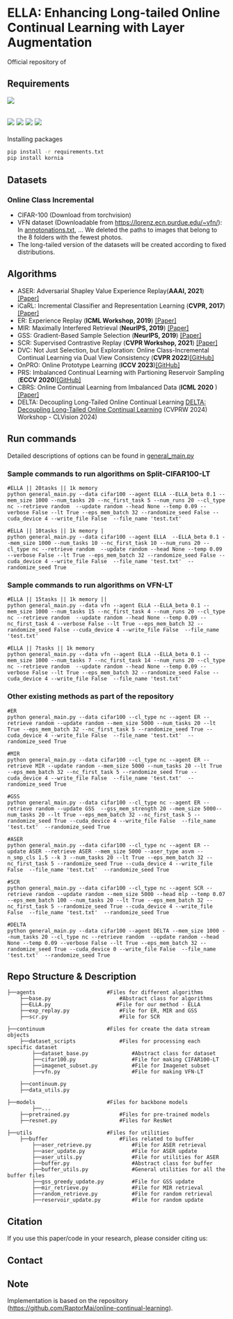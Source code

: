 # ELLA: Enhancing Long-tailed Online Continual Learning with Layer Augmentation


Official repository of 



## Requirements
![](https://img.shields.io/badge/python-3.7-green.svg)

![](https://img.shields.io/badge/torch-1.5.1-blue.svg)
![](https://img.shields.io/badge/torchvision-0.6.1-blue.svg)
![](https://img.shields.io/badge/PyYAML-5.3.1-blue.svg)
![](https://img.shields.io/badge/scikit--learn-0.23.0-blue.svg)
----

Installing packages

```sh
pip install -r requirements.txt
pip install kornia
```

## Datasets 

### Online Class Incremental
- CIFAR-100 (Download from torchvision)
- VFN dataset (Downloadable from https://lorenz.ecn.purdue.edu/~vfn/): In [annotonations.txt](annotations.txt), ... We deleted the paths to images that belong to the 8 folders with the fewest photos.
- The long-tailed version of the datasets will be created according to fixed distributions.

## Algorithms 

* ASER: Adversarial Shapley Value Experience Replay(**AAAI, 2021**) [[Paper]](https://arxiv.org/abs/2009.00093)
* iCaRL: Incremental Classifier and Representation Learning (**CVPR, 2017**) [[Paper]](https://arxiv.org/abs/1611.07725)
* ER: Experience Replay (**ICML Workshop, 2019**) [[Paper]](https://arxiv.org/abs/1902.10486)
* MIR: Maximally Interfered Retrieval (**NeurIPS, 2019**) [[Paper]](https://proceedings.neurips.cc/paper/2019/hash/15825aee15eb335cc13f9b559f166ee8-Abstract.html)
* GSS: Gradient-Based Sample Selection (**NeurIPS, 2019**) [[Paper]](https://arxiv.org/pdf/1903.08671.pdf)
* SCR: Supervised Contrastive Replay (**CVPR Workshop, 2021**) [[Paper]](https://arxiv.org/abs/2103.13885) 
* DVC: Not Just Selection, but Exploration: Online Class-Incremental Continual Learning via Dual View Consistency (**CVPR 2022**)[[GitHub]](https://github.com/YananGu/DVC)
* OnPRO: Online Prototype Learning (**ICCV 2023**)[[GitHub]](https://github.com/weilllllls/OnPro)
* PRS: Imbalanced Continual Learning with Partioning Reservoir Sampling (**ECCV 2020**)[[GitHub]](https://github.com/cdjkim/PRS)
* CBRS: Online Continual Learning from Imbalanced Data (**ICML 2020** )[[Paper]](https://dl.acm.org/doi/10.5555/3524938.3525120)
* DELTA: Decoupling Long-Tailed Online Continual Learning  [DELTA: Decoupling Long-Tailed Online Continual Learning](https://openaccess.thecvf.com/content/CVPR2024W/CLVISION/papers/Raghavan_DELTA_Decoupling_Long-Tailed_Online_Continual_Learning_CVPRW_2024_paper.pdf) (CVPRW 2024) Workshop - CLVision 2024)


## Run commands
Detailed descriptions of options can be found in [general_main.py](general_main.py)

### Sample commands to run algorithms on Split-CIFAR100-LT
```shell
#ELLA || 20tasks || 1k memory 
python general_main.py --data cifar100 --agent ELLA --ELLA_beta 0.1 --mem_size 1000 --num_tasks 20 --nc_first_task 5 --num_runs 20 --cl_type nc --retrieve random  --update random --head None --temp 0.09 --verbose False --lt True --eps_mem_batch 32 --randomize_seed False --cuda_device 4 --write_file False  --file_name 'test.txt'  
```
```shell
#ELLA || 10tasks || 1k memory |
python general_main.py --data cifar100 --agent ELLA  --ELLA_beta 0.1 --mem_size 1000 --num_tasks 10 --nc_first_task 10 --num_runs 20 --cl_type nc --retrieve random  --update random --head None --temp 0.09 --verbose False --lt True --eps_mem_batch 32 --randomize_seed False --cuda_device 4 --write_file False  --file_name 'test.txt'  --randomize_seed True
```
### Sample commands to run algorithms on VFN-LT
```shell
#ELLA || 15tasks || 1k memory ||
python general_main.py --data vfn --agent ELLA --ELLA_beta 0.1 --mem_size 1000 --num_tasks 15 --nc_first_task 4 --num_runs 20 --cl_type nc --retrieve random  --update random --head None --temp 0.09 --nc_first_task 4 --verbose False --lt True --eps_mem_batch 32 --randomize_seed False --cuda_device 4 --write_file False  --file_name 'test.txt'
```
```shell
#ELLA || 7tasks || 1k memory 
python general_main.py --data vfn --agent ELLA --ELLA_beta 0.1 --mem_size 1000 --num_tasks 7 --nc_first_task 14 --num_runs 20 --cl_type nc --retrieve random  --update random --head None --temp 0.09 --verbose False --lt True --eps_mem_batch 32 --randomize_seed False --cuda_device 4 --write_file False  --file_name 'test.txt' 
```

### Other existing methods as part of the repository
```shell
#ER
python general_main.py --data cifar100 --cl_type nc --agent ER --retrieve random --update random --mem_size 5000 --num_tasks 20 --lt True --eps_mem_batch 32 --nc_first_task 5 --randomize_seed True --cuda_device 4 --write_file False  --file_name 'test.txt'  --randomize_seed True

#MIR
python general_main.py --data cifar100 --cl_type nc --agent ER --retrieve MIR --update random --mem_size 5000 --num_tasks 20 --lt True --eps_mem_batch 32 --nc_first_task 5 --randomize_seed True --cuda_device 4 --write_file False  --file_name 'test.txt'  --randomize_seed True

#GSS
python general_main.py --data cifar100 --cl_type nc --agent ER --retrieve random --update GSS  --gss_mem_strength 20 --mem_size 5000--num_tasks 20 --lt True --eps_mem_batch 32 --nc_first_task 5 --randomize_seed True --cuda_device 4 --write_file False  --file_name 'test.txt'  --randomize_seed True

#ASER
python general_main.py --data cifar100 --cl_type nc --agent ER --update ASER --retrieve ASER --mem_size 5000 --aser_type asvm --n_smp_cls 1.5 --k 3 --num_tasks 20 --lt True --eps_mem_batch 32 --nc_first_task 5 --randomize_seed True --cuda_device 4 --write_file False  --file_name 'test.txt'  --randomize_seed True

#SCR
python general_main.py --data cifar100 --cl_type nc --agent SCR --retrieve random --update random --mem_size 5000 --head mlp --temp 0.07 --eps_mem_batch 100 --num_tasks 20 --lt True --eps_mem_batch 32 --nc_first_task 5 --randomize_seed True --cuda_device 4 --write_file False  --file_name 'test.txt'  --randomize_seed True

#DELTA
python general_main.py --data cifar100 --agent DELTA --mem_size 1000 --num_tasks 20 --cl_type nc --retrieve random  --update random --head None --temp 0.09 --verbose False --lt True --eps_mem_batch 32 --randomize_seed True --cuda_device 0 --write_file False  --file_name 'test.txt'  --randomize_seed True
```

## Repo Structure & Description
    ├──agents                       #Files for different algorithms
        ├──base.py                      #Abstract class for algorithms
        ├──ELLA.py                     #File for our method - ELLA
        ├──exp_replay.py                #File for ER, MIR and GSS
        ├──scr.py                       #File for SCR
    
    ├──continuum                    #Files for create the data stream objects
        ├──dataset_scripts              #Files for processing each specific dataset
            ├──dataset_base.py              #Abstract class for dataset
            ├──cifar100.py                  #File for making CIFAR100-LT
            ├──imagenet_subset.py           #File for Imagenet subset
            ├──vfn.py                       #File for making VFN-LT

        ├──continuum.py             
        ├──data_utils.py
    
    ├──models                       #Files for backbone models
            ├──...
        ├──pretrained.py                #Files for pre-trained models
        ├──resnet.py                    #Files for ResNet
    
    ├──utils                        #Files for utilities
        ├──buffer                       #Files related to buffer
            ├──aser_retrieve.py             #File for ASER retrieval
            ├──aser_update.py               #File for ASER update
            ├──aser_utils.py                #File for utilities for ASER
            ├──buffer.py                    #Abstract class for buffer
            ├──buffer_utils.py              #General utilities for all the buffer files
            ├──gss_greedy_update.py         #File for GSS update
            ├──mir_retrieve.py              #File for MIR retrieval
            ├──random_retrieve.py           #File for random retrieval
            ├──reservoir_update.py          #File for random update

## Citation 

If you use this paper/code in your research, please consider citing us:




## Contact




## Note
Implementation is based on the repository (https://github.com/RaptorMai/online-continual-learning).
